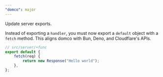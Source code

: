 ```yaml
---
"domco": major
---
```


Update server exports.

Instead of exporting a `handler`, you must now export a `default` object with a `fetch` method. This aligns domco with Bun, Deno, and Cloudflare's APIs.

```ts
// src/server/+func
export default {
	fetch(req) {
		return new Response("Hello world");
	},
};
```
